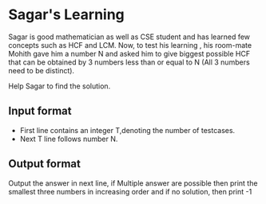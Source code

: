 # Sagar's Learning

Sagar is good mathematician as well as CSE student and has learned few concepts such as HCF and LCM. Now, to test his learning , his room-mate Mohith gave him a number N and asked him to give biggest possible HCF that can be obtained by 3 numbers less than or equal to N (All 3 numbers need to be distinct).

Help Sagar to find the solution.

## Input format

- First line contains an integer T,denoting the number of testcases.
- Next T line follows number N.

## Output format

Output the answer in next line, if Multiple answer are possible then print the smallest three numbers in increasing order and if no solution, then print -1
